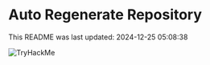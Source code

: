 # Auto Regenerate Repository

This README was last updated: 2024-12-25 05:08:38

 ![TryHackMe](https://tryhackme.com/badge/533634)